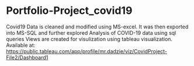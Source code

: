 # Portfolio-Project_covid19 
Covid19 Data  is cleaned and modified using MS-excel.
It was then exported into MS-SQL and further explored
Analysis of COVID-19 data using sql queries
Views are created for visulization using tableau visualization. Available at: https://public.tableau.com/app/profile/mr.dadzie/viz/CovidProject-File2/Dashboard1
